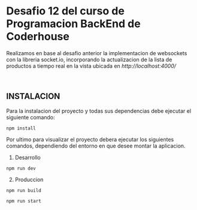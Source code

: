 # Desafio 12 del curso de Programacion BackEnd de Coderhouse

Realizamos en base al desafio anterior la implementacion de websockets con la
libreria socket.io, incorporando la actualizacion de la lista de productos a
tiempo real en la vista ubicada en _http://localhost:4000/_

<br>

## INSTALACION

Para la instalacion del proyecto y todas sus dependencias debe ejecutar el
siguiente comando:

```
npm install
```

Por ultimo para visualizar el proyecto debera ejecutar los siguientes comandos,
dependiendo del entorno en que desee montar la aplicacion.

1. Desarrollo

```
npm run dev
```

2. Produccion

```
npm run build
```

```
npm run start
```
